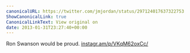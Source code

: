```yaml
---
canonicalURL: https://twitter.com/jmjordan/status/297124017637322753
ShowCanonicalLink: true
CanonicalLinkText: View original on
date: 2013-01-31T23:27:40+00:00
---
```

Ron Swanson would be proud. [instagr.am/p/VKqM62oxCc/](http://instagr.am/p/VKqM62oxCc/)